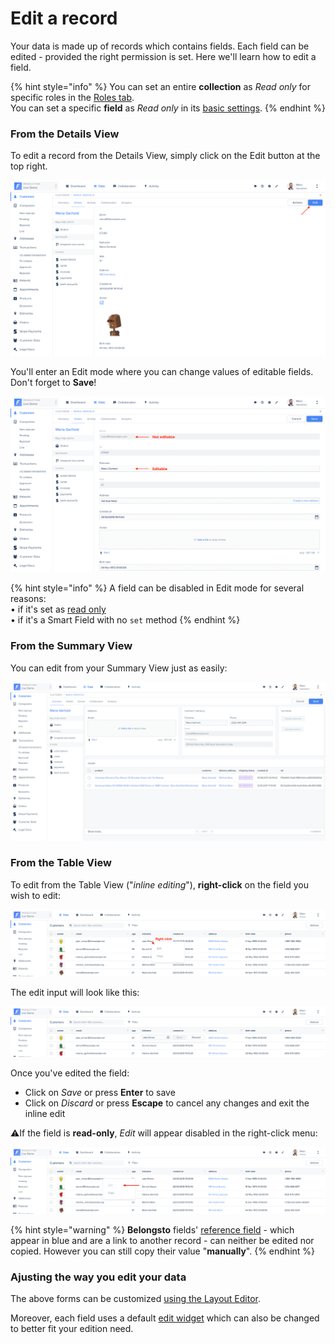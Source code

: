 # Edit a record

Your data is made up of records which contains fields. Each field can be edited - provided the right permission is set. Here we'll learn how to edit a field.

{% hint style="info" %}
You can set an entire **collection** as _Read only_ for specific roles in the [Roles tab](../../project-settings/teams-and-users/manage-roles.md#collection-permissions-1).\
You can set a specific **field** as _Read only_ in its [basic settings](../customize-your-fields/#basic-settings).
{% endhint %}

### From the Details View

To edit a record from the Details View, simply click on the Edit button at the top right.

![](<../../.gitbook/assets/2020-01-16_23.54.47.png>)

You'll enter an Edit mode where you can change values of editable fields. Don't forget to **Save**!

![](<../../.gitbook/assets/2020-01-17_00.05.03.png>)

{% hint style="info" %}
A field can be disabled in Edit mode for several reasons:\
• if it's set as [read only](../customize-your-fields/#basic-settings) \
• if it's a Smart Field with no `set` method
{% endhint %}

### From the Summary View

You can edit from your Summary View just as easily:

![](<../../.gitbook/assets/image (588).png>)

### From the Table View

To edit from the Table View ("_inline editing_"), **right-click** on the field you wish to edit:

![](<../../.gitbook/assets/2020-02-20_11.55.14.png>)

The edit input will look like this:

![](<../../.gitbook/assets/2020-02-20_11.59.04.png>)

Once you've edited the field:

* Click on _Save_ or press **Enter** to save
* Click on _Discard_ or press **Escape** to cancel any changes and exit the inline edit

:warning:If the field is **read-only**, _Edit_ will appear disabled in the right-click menu:

![](<../../.gitbook/assets/2020-02-20_14.33.02.png>)

{% hint style="warning" %}
**Belongsto** fields' [reference field](../manage-your-collection-settings.md#general-tab) - which appear in blue and are a link to another record - can neither be edited nor copied. However you can still copy their value "**manually**".
{% endhint %}

### Ajusting the way you edit your data

The above forms can be customized [using the Layout Editor](../../getting-started/master-your-ui/using-the-layout-editor-mode/customize-your-creation-and-edition-forms.md).

Moreover, each field uses a default [edit widget](../customize-your-fields/edit-widgets.md) which can also be changed to better fit your edition need.
